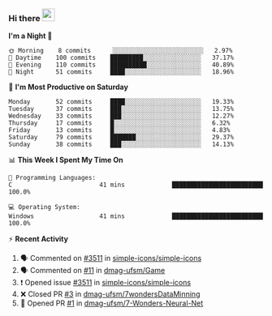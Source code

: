 ### Hi there <img src="https://media.giphy.com/media/hvRJCLFzcasrR4ia7z/giphy.gif" width="25px">

<!--
[![Github.io Badge](https://img.shields.io/badge/-bettker.github.io-181717?style=flat-square&logo=Github&logoColor=white&link=https://bettker.github.io/)](https://bettker.github.io/)
[![Linkedin Badge](https://img.shields.io/badge/-bettker-0077b5?style=flat-square&logo=Linkedin&logoColor=white&link=https://www.linkedin.com/in/bettker/)](https://www.linkedin.com/in/bettker/)
[![Gmail Badge](https://img.shields.io/badge/-rafaelvalesb@gmail.com-d14836?style=flat-square&logo=Gmail&logoColor=white&link=mailto:rafaelvalesb@gmail.com)](mailto:rafaelvalesb@gmail.com)
[![Lattes Badge](https://img.shields.io/badge/-Rafael%20Vales%20Bettker-007db8?style=flat-square&logo=Lattes&logoColor=white&link=http://lattes.cnpq.br/3589185800002751)](http://lattes.cnpq.br/3589185800002751) check the color -->

<!--
![bettker's github stats](https://github-readme-stats.vercel.app/api?username=bettker&hide=stars&count_private=true&show_icons=true&include_all_commits=true&title_color=444444&text_color=888888&background_color=111111&icon_color=ffc83d&hide_border=true)
-->

<!--START_SECTION:waka-->
**I'm a Night 🦉** 

```text
🌞 Morning    8 commits      ░░░░░░░░░░░░░░░░░░░░░░░░░   2.97% 
🌆 Daytime    100 commits    █████████░░░░░░░░░░░░░░░░   37.17% 
🌃 Evening    110 commits    ██████████░░░░░░░░░░░░░░░   40.89% 
🌙 Night      51 commits     ████░░░░░░░░░░░░░░░░░░░░░   18.96%

```
📅 **I'm Most Productive on Saturday** 

```text
Monday       52 commits     ████░░░░░░░░░░░░░░░░░░░░░   19.33% 
Tuesday      37 commits     ███░░░░░░░░░░░░░░░░░░░░░░   13.75% 
Wednesday    33 commits     ███░░░░░░░░░░░░░░░░░░░░░░   12.27% 
Thursday     17 commits     █░░░░░░░░░░░░░░░░░░░░░░░░   6.32% 
Friday       13 commits     █░░░░░░░░░░░░░░░░░░░░░░░░   4.83% 
Saturday     79 commits     ███████░░░░░░░░░░░░░░░░░░   29.37% 
Sunday       38 commits     ███░░░░░░░░░░░░░░░░░░░░░░   14.13%

```


📊 **This Week I Spent My Time On** 

```text
💬 Programming Languages: 
C                        41 mins             █████████████████████████   100.0%

💻 Operating System: 
Windows                  41 mins             █████████████████████████   100.0%

```


<!--END_SECTION:waka-->

⚡ **Recent Activity**

<!--START_SECTION:activity-->
1. 🗣 Commented on [#3511](https://github.com/simple-icons/simple-icons/issues/3511) in [simple-icons/simple-icons](https://github.com/simple-icons/simple-icons)
2. 🗣 Commented on [#11](https://github.com/dmag-ufsm/Game/issues/11) in [dmag-ufsm/Game](https://github.com/dmag-ufsm/Game)
3. ❗️ Opened issue [#3511](https://github.com/simple-icons/simple-icons/issues/3511) in [simple-icons/simple-icons](https://github.com/simple-icons/simple-icons)
4. ❌ Closed PR [#3](https://github.com/dmag-ufsm/7wondersDataMinning/pull/3) in [dmag-ufsm/7wondersDataMinning](https://github.com/dmag-ufsm/7wondersDataMinning)
5. 💪 Opened PR [#1](https://github.com//dmag-ufsm/7-Wonders-Neural-Net/pull/1) in [dmag-ufsm/7-Wonders-Neural-Net](https://github.com//dmag-ufsm/7-Wonders-Neural-Net)
<!--END_SECTION:activity-->
